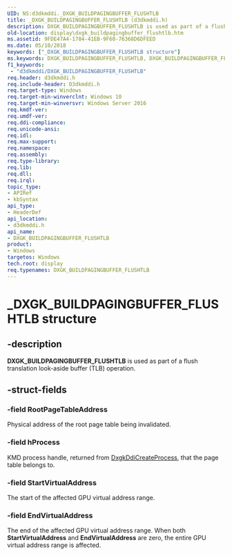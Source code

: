```yaml
---
UID: NS:d3dkmddi._DXGK_BUILDPAGINGBUFFER_FLUSHTLB
title: _DXGK_BUILDPAGINGBUFFER_FLUSHTLB (d3dkmddi.h)
description: DXGK_BUILDPAGINGBUFFER_FLUSHTLB is used as part of a flush translation look-aside buffer (TLB) operation.
old-location: display\dxgk_buildpagingbuffer_flushtlb.htm
ms.assetid: 9FDE47A4-1784-41EB-9F60-76368D6DFEED
ms.date: 05/10/2018
keywords: ["_DXGK_BUILDPAGINGBUFFER_FLUSHTLB structure"]
ms.keywords: DXGK_BUILDPAGINGBUFFER_FLUSHTLB, DXGK_BUILDPAGINGBUFFER_FLUSHTLB structure [Display Devices], _DXGK_BUILDPAGINGBUFFER_FLUSHTLB, d3dkmddi/DXGK_BUILDPAGINGBUFFER_FLUSHTLB, display.dxgk_buildpagingbuffer_flushtlb
f1_keywords:
 - "d3dkmddi/DXGK_BUILDPAGINGBUFFER_FLUSHTLB"
req.header: d3dkmddi.h
req.include-header: D3dkmddi.h
req.target-type: Windows
req.target-min-winverclnt: Windows 10
req.target-min-winversvr: Windows Server 2016
req.kmdf-ver: 
req.umdf-ver: 
req.ddi-compliance: 
req.unicode-ansi: 
req.idl: 
req.max-support: 
req.namespace: 
req.assembly: 
req.type-library: 
req.lib: 
req.dll: 
req.irql: 
topic_type:
- APIRef
- kbSyntax
api_type:
- HeaderDef
api_location:
- d3dkmddi.h
api_name:
- DXGK_BUILDPAGINGBUFFER_FLUSHTLB
product:
- Windows
targetos: Windows
tech.root: display
req.typenames: DXGK_BUILDPAGINGBUFFER_FLUSHTLB
---
```


# _DXGK_BUILDPAGINGBUFFER_FLUSHTLB structure


## -description


<b>DXGK_BUILDPAGINGBUFFER_FLUSHTLB</b> is used as part of a flush translation look-aside buffer (TLB) operation.


## -struct-fields




### -field RootPageTableAddress

Physical address of the root page table being invalidated.


### -field hProcess

KMD process handle,  returned from <a href="https://docs.microsoft.com/windows-hardware/drivers/ddi/d3dkmddi/nc-d3dkmddi-dxgkddi_createprocess">DxgkDdiCreateProcess</a>, that the page table belongs to. 


### -field StartVirtualAddress

The start of the affected GPU virtual address range.


### -field EndVirtualAddress

The end of the affected GPU virtual address range. When both <b>StartVirtualAddress</b> and <b>EndVirtualAddress</b> are zero, the entire GPU virtual address range is affected.

